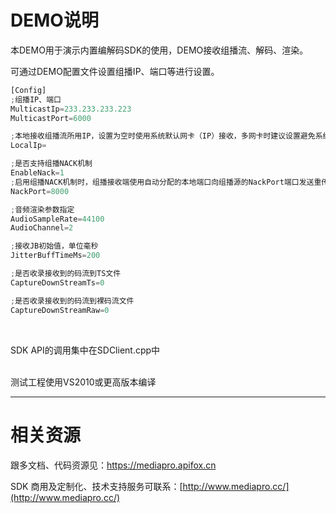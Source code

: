 ﻿# DEMO说明
本DEMO用于演示内置编解码SDK的使用，DEMO接收组播流、解码、渲染。<br>

可通过DEMO配置文件设置组播IP、端口等进行设置。


```js
[Config]
;组播IP、端口
MulticastIp=233.233.233.223
MulticastPort=6000

;本地接收组播流所用IP，设置为空时使用系统默认网卡（IP）接收，多网卡时建议设置避免系统默认IP不符合预期。
LocalIp=

;是否支持组播NACK机制
EnableNack=1
;启用组播NACK机制时，组播接收端使用自动分配的本地端口向组播源的NackPort端口发送重传请求。
NackPort=8000

;音频渲染参数指定
AudioSampleRate=44100
AudioChannel=2

;接收JB初始值，单位毫秒
JitterBuffTimeMs=200

;是否收录接收到的码流到TS文件
CaptureDownStreamTs=0

;是否收录接收到的码流到裸码流文件
CaptureDownStreamRaw=0


```
<br>

SDK API的调用集中在SDClient.cpp中

<br>
测试工程使用VS2010或更高版本编译



---

# 相关资源
跟多文档、代码资源见：https://mediapro.apifox.cn

SDK 商用及定制化、技术支持服务可联系：[http://www.mediapro.cc/](http://www.mediapro.cc/)

